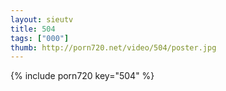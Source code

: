 ```yaml
--- 
layout: sieutv
title: 504
tags: ["000"]
thumb: http://porn720.net/video/504/poster.jpg
---
```

{% include porn720 key="504" %} 
